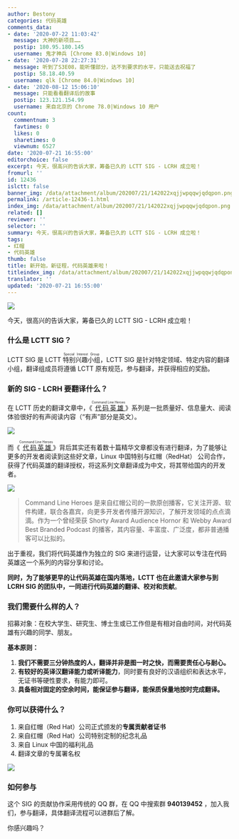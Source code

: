 ```yaml
---
author: Bestony
categories: 代码英雄
comments_data:
- date: '2020-07-22 11:03:42'
  message: 大神的新项目……
  postip: 180.95.180.145
  username: 鬼才神兵 [Chrome 83.0|Windows 10]
- date: '2020-07-28 22:27:31'
  message: 听到了S3E08，能听懂部分，达不到要求的水平，只能送去祝福了
  postip: 58.18.40.59
  username: qlk [Chrome 84.0|Windows 10]
- date: '2020-08-12 15:06:10'
  message: 只能看看翻译后的故事
  postip: 123.121.154.99
  username: 来自北京的 Chrome 78.0|Windows 10 用户
count:
  commentnum: 3
  favtimes: 0
  likes: 0
  sharetimes: 0
  viewnum: 6527
date: '2020-07-21 16:55:00'
editorchoice: false
excerpt: 今天，很高兴的告诉大家，筹备已久的 LCTT SIG - LCRH 成立啦！
fromurl: ''
id: 12436
islctt: false
banner_img: /data/attachment/album/202007/21/142022xqjjwpqqwjqdqpon.png
permalink: /article-12436-1.html
index_img: /data/attachment/album/202007/21/142022xqjjwpqqwjqdqpon.png
related: []
reviewer: ''
selector: ''
summary: 今天，很高兴的告诉大家，筹备已久的 LCTT SIG - LCRH 成立啦！
tags:
- 红帽
- 代码英雄
thumb: false
title: 新开始，新征程，代码英雄来啦！
titleindex_img: /data/attachment/album/202007/21/142022xqjjwpqqwjqdqpon.png
translator: ''
updated: '2020-07-21 16:55:00'
---
```


![](/data/attachment/album/202007/21/142022xqjjwpqqwjqdqpon.png)


今天，很高兴的告诉大家，筹备已久的 LCTT SIG - LCRH 成立啦！


### 什么是 LCTT SIG？


LCTT SIG 是 LCTT <ruby> 特别兴趣小组 <rp>  （ </rp> <rt>  Special Interest Group </rt> <rp>  ） </rp></ruby>，LCTT SIG 是针对特定领域、特定内容的翻译小组，翻译组成员将遵循 LCTT 原有规范，参与翻译，并获得相应的奖励。


### 新的 SIG - LCRH 要翻译什么？


在 LCTT 历史的翻译文章中，《<ruby> <a href="/article-11251-1.html">  代码英雄 </a> <rp>  （ </rp> <rt>  Command Line Heroes </rt> <rp>  ） </rp></ruby>》系列是一批质量好、信息量大、阅读体验很好的有声阅读内容（“有声”部分是英文）。


![](/data/attachment/album/202007/21/165722smzkxlybtgvxkluf.jpg)


而《<ruby> <a href="/article-11251-1.html">  代码英雄 </a> <rp>  （ </rp> <rt>  Command Line Heroes </rt> <rp>  ） </rp></ruby>》背后其实还有着数十篇精华文章都没有进行翻译，为了能够让更多的开发者阅读到这些好文章，Linux 中国特别与红帽（RedHat） 公司合作，获得了代码英雄的翻译授权，将这系列文章翻译成为中文，将其带给国内的开发者。


![](/data/attachment/album/202007/21/165733qzkm4wcz7ga3ww8f.jpg)



> 
> Command Line Heroes 是来自红帽公司的一款原创播客，它关注开源、软件构建，联合各嘉宾，向更多开发者传播开源知识，了解开发领域的点点滴滴。作为一个曾经荣获 Shorty Award Audience Hornor 和 Webby Award Best Branded Podcast 的播客，其内容量、丰富度、广泛度，都非普通播客可以比拟的。
> 
> 
> 


出于重视，我们将代码英雄作为独立的 SIG 来进行运营，让大家可以专注在代码英雄这一个系列的内容分享和讨论。


**同时，为了能够更早的让代码英雄在国内落地，LCTT 也在此邀请大家参与到 LCRH SIG 的团队中，一同进行代码英雄的翻译、校对和贡献**。


### 我们需要什么样的人？


招募对象：在校大学生、研究生、博士生或已工作但是有相对自由时间，对代码英雄有兴趣的同学、朋友。


**基本原则：**


1. **我们不需要三分钟热度的人，翻译并非是图一时之快，而需要责任心与耐心。**
2. **有较好的英译汉翻译能力或听译能力**，同时要有良好的汉语组织和表达水平，无证书等硬性要求，有能力即可。
3. **具备相对固定的空余时间，能保证参与翻译，能保质保量地按时完成翻译。**


### 你可以获得什么？


1. 来自红帽（Red Hat）公司正式颁发的**专属贡献者证书**
2. 来自红帽（Red Hat）公司特别定制的纪念礼品
3. 来自 Linux 中国的福利礼品
4. 翻译文章的专属署名权


![](/data/attachment/album/202007/21/165742yrhs2rlqn48499gh.jpg)


### 如何参与


这个 SIG 的贡献协作采用传统的 QQ 群，在 QQ 中搜索群 **940139452** ，加入我们，参与翻译，具体翻译流程可以进群后了解。


你感兴趣吗？